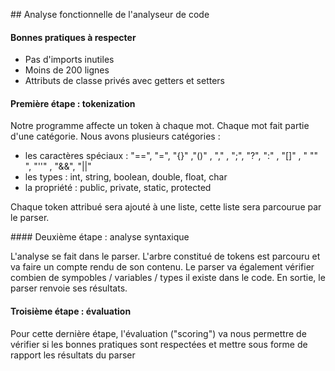 ## Analyse fonctionnelle de l'analyseur de code

#### Bonnes pratiques à respecter

* Pas d'imports inutiles
* Moins de 200 lignes
* Attributs de classe privés avec getters et setters

#### Première étape : tokenization
Notre programme affecte un token à chaque mot. Chaque mot fait partie d'une catégorie.
Nous avons plusieurs catégories :
* les caractères spéciaux : "==", "=", "{}" ,"()" , "," , ";", "?", ":" , "[]" , " "" ", "''" , "&&", "||"
* les types : int, string, boolean, double, float, char
* la propriété : public, private, static, protected

Chaque token attribué sera ajouté à une liste, cette liste sera parcourue par le parser. 


#### Deuxième étape : analyse syntaxique

L'analyse se fait dans le parser. L'arbre constitué de tokens est parcouru et va faire un compte rendu de son contenu.
Le parser va également vérifier combien de sympobles / variables / types il existe dans le code.
En sortie, le parser renvoie ses résultats.



#### Troisième étape : évaluation

Pour cette dernière étape, l'évaluation ("scoring") va nous permettre de vérifier si les bonnes pratiques sont respectées et mettre sous forme de rapport les résultats du parser


